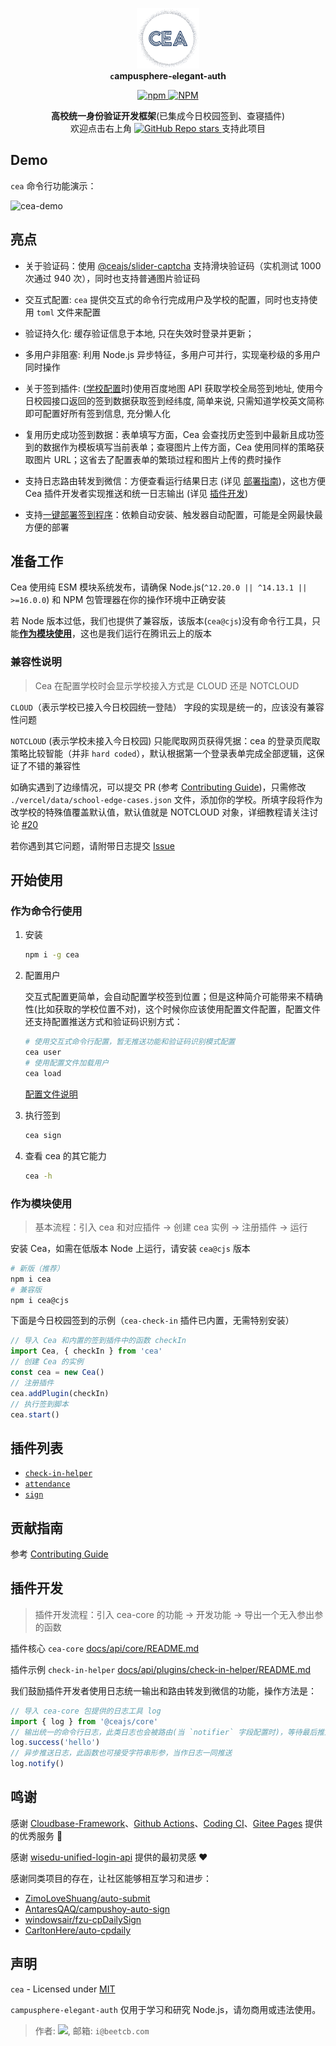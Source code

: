<strong><p align="center">
<img alt="cea-logo" width="100" src="./assets/logo.png">
<br>
<code>c</code>ampusphere-<code>e</code>legant-<code>a</code>uth

</p></strong>

<p align="center">
 <a align="center" href="https://www.npmjs.com/package/cea">
    <img alt="npm" src="https://img.shields.io/npm/v/cea?style=social">
    <img alt="NPM" src="https://img.shields.io/npm/l/cea?style=social">
  </a>
</p>
  <p align="center">
  <strong>高校统一身份验证开发框架</strong>(已集成今日校园签到、查寝插件)
  <br>
  欢迎点击右上角   <a href="https://github.com/ceajs/cea">
    <img alt="GitHub Repo stars" src="https://img.shields.io/github/stars/ceajs/cea?style=social">
  </a> 支持此项目
</p>

## Demo

`cea` 命令行功能演示：

<img alt="cea-demo" src="https://i.imgur.com/fIg7J84.png">

## 亮点

- 关于验证码：使用 [@ceajs/slider-captcha](https://github.com/ceajs/slider-captcha) 支持滑块验证码（实机测试 1000 次通过 940 次），同时也支持普通图片验证码

- 交互式配置: `cea` 提供交互式的命令行完成用户及学校的配置，同时也支持使用 `toml` 文件来配置

- 验证持久化: 缓存验证信息于本地, 只在失效时登录并更新；

- 多用户非阻塞: 利用 Node.js 异步特征，多用户可并行，实现毫秒级的多用户同时操作

- 关于签到插件: ([学校配置](./docs/config.md)时)使用百度地图 API 获取学校全局签到地址, 使用今日校园接口返回的签到数据获取签到经纬度, 简单来说, 只需知道学校英文简称即可配置好所有签到信息, 充分懒人化

- 复用历史成功签到数据：表单填写方面，Cea 会查找历史签到中最新且成功签到的数据作为模板填写当前表单；查寝图片上传方面，Cea 使用同样的策略获取图片 URL；这省去了配置表单的繁琐过程和图片上传的费时操作

- 支持日志路由转发到微信：方便查看运行结果日志 (详见 [部署指南](./docs/deploy.md))，这也方便 Cea 插件开发者实现推送和统一日志输出 (详见 [插件开发](https://github.com/ceajs/cea#%E6%8F%92%E4%BB%B6%E5%BC%80%E5%8F%91))

- 支持[一键部署签到程序](./docs/deploy.md)：依赖自动安装、触发器自动配置，可能是全网最快最方便的部署

## 准备工作

Cea 使用纯 ESM 模块系统发布，请确保 Node.js(`^12.20.0 || ^14.13.1 || >=16.0.0`) 和 NPM 包管理器在你的操作环境中正确安装

若 Node 版本过低，我们也提供了兼容版，该版本(`cea@cjs`)没有命令行工具，只能[**作为模块使用**](https://github.com/ceajs/cea#%E4%BD%9C%E4%B8%BA%E6%A8%A1%E5%9D%97%E4%BD%BF%E7%94%A8)，这也是我们运行在腾讯云上的版本

### 兼容性说明

> Cea 在配置学校时会显示学校接入方式是 CLOUD 还是 NOTCLOUD

`CLOUD`（表示学校已接入今日校园统一登陆） 字段的实现是统一的，应该没有兼容性问题

`NOTCLOUD` (表示学校未接入今日校园) 只能爬取网页获得凭据：cea 的登录页爬取策略比较智能（并非 `hard coded`），默认根据第一个登录表单完成全部逻辑，这保证了不错的兼容性

如确实遇到了边缘情况，可以提交 PR (参考 [Contributing Guide](./CONTRIBUTING.md))，只需修改 `./vercel/data/school-edge-cases.json` 文件，添加你的学校。所填字段将作为改学校的特殊值覆盖默认值，默认值就是 NOTCLOUD 对象，详细教程请关注讨论 [#20](https://github.com/ceajs/cea/issues/20)

若你遇到其它问题，请附带日志提交 [Issue](https://github.com/beetcb/cea/issues/new/choose)

## 开始使用

### 作为命令行使用

1. 安装

   ```bash
   npm i -g cea
   ```

2. 配置用户

   交互式配置更简单，会自动配置学校签到位置；但是这种简介可能带来不精确性(比如获取的学校位置不对)，这个时候你应该使用配置文件配置，配置文件还支持配置推送方式和验证码识别方式：

   ```bash
   # 使用交互式命令行配置，暂无推送功能和验证码识别模式配置
   cea user
   # 使用配置文件加载用户
   cea load
   ```

   [配置文件说明](./docs/config.md)

3. 执行签到

   ```bash
   cea sign
   ```

4. 查看 cea 的其它能力

   ```bash
   cea -h
   ```

### 作为模块使用

> 基本流程：引入 cea 和对应插件 -> 创建 cea 实例 -> 注册插件 -> 运行

安装 Cea，如需在低版本 Node 上运行，请安装 `cea@cjs` 版本

```bash
# 新版（推荐）
npm i cea
# 兼容版
npm i cea@cjs
```

下面是今日校园签到的示例（`cea-check-in` 插件已内置，无需特别安装）

```ts
// 导入 Cea 和内置的签到插件中的函数 checkIn
import Cea, { checkIn } from 'cea'
// 创建 Cea 的实例
const cea = new Cea()
// 注册插件
cea.addPlugin(checkIn)
// 执行签到脚本
cea.start()
```

## 插件列表

- [`check-in-helper`](./docs/api/plugins/check-in-helper/README.md)
- [`attendance`](./docs/api/plugins/attendance/README.md)
- [`sign`](./docs/api/plugins/sign/README.md)

## 贡献指南

参考 [Contributing Guide](./CONTRIBUTING.md)

## 插件开发

> 插件开发流程：引入 cea-core 的功能 -> 开发功能 -> 导出一个无入参出参的函数

插件核心 `cea-core` [docs/api/core/README.md](./docs/api/core/README.md)

插件示例 `check-in-helper` [docs/api/plugins/check-in-helper/README.md](./docs/api/plugins/check-in-helper/README.md)

我们鼓励插件开发者使用日志统一输出和路由转发到微信的功能，操作方法是：

```js
// 导入 cea-core 包提供的日志工具 log
import { log } from '@ceajs/core'
// 输出统一的命令行日志，此类日志也会被路由(当 `notifier` 字段配置时)，等待最后推送到微信
log.success('hello')
// 异步推送日志，此函数也可接受字符串形参，当作日志一同推送
log.notify()
```

## 鸣谢

感谢 [Cloudbase-Framework](https://github.com/Tencent/cloudbase-framework)、[Github Actions](https://github.com/actions)、[Coding CI](https://help.coding.net/docs/ci/intro.html)、[Gitee Pages](https://gitee.com/help/articles/4136) 提供的优秀服务 🎉

感谢 [wisedu-unified-login-api](https://github.com/ZimoLoveShuang/wisedu-unified-login-api) 提供的最初灵感 ❤️

感谢同类项目的存在，让社区能够相互学习和进步：

- [ZimoLoveShuang/auto-submit](https://github.com/ZimoLoveShuang/auto-submit)
- [AntaresQAQ/campushoy-auto-sign](https://github.com/AntaresQAQ/campushoy-auto-sign)
- [windowsair/fzu-cpDailySign](https://github.com/windowsair/fzu-cpDailySign)
- [CarltonHere/auto-cpdaily](https://github.com/CarltonHere/auto-cpdaily)

## 声明

`cea` - Licensed under [MIT](https://github.com/ceajs/cea/blob/master/LICENSE)

`campusphere-elegant-auth` 仅用于学习和研究 Node.js，请勿商用或违法使用。

> 作者: [<img src="https://img.shields.io/github/followers/beetcb?label=%40beetcb&style=social">](https://github.com/beetcb), 邮箱: `i@beetcb.com`
